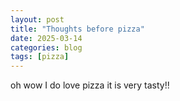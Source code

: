 ```yaml
--- 
layout: post 
title: "Thoughts before pizza" 
date: 2025-03-14 
categories: blog 
tags: [pizza] 
---
```


oh wow I do love pizza
it is very tasty!!